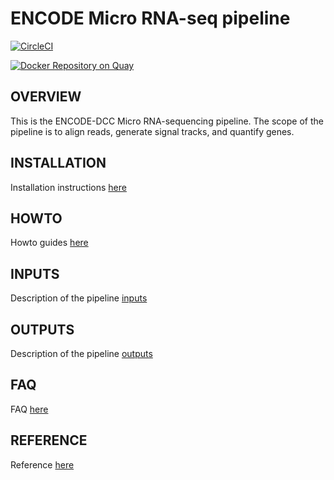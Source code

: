 ENCODE Micro RNA-seq pipeline
=================================================
[![CircleCI](https://circleci.com/gh/ENCODE-DCC/rna-seq-pipeline/tree/dev1.svg?style=svg)](https://circleci.com/gh/ENCODE-DCC/mirna-rna-seq-pipeline/tree/dev1)

[![Docker Repository on Quay](https://quay.io/repository/encode-dcc/mirna-rna-seq-pipeline/status "Docker Repository on Quay")](https://quay.io/repository/encode-dcc/mirna-rna-seq-pipeline)

OVERVIEW
------------
This is the ENCODE-DCC Micro RNA-sequencing pipeline. The scope of the pipeline is to align reads, generate signal tracks, and quantify genes.

INSTALLATION
-------------
Installation instructions [here](docs/installation.md)

HOWTO
------
Howto guides [here](docs/howto.md)

INPUTS
--------
Description of the pipeline [inputs](docs/reference.md#inputs)

OUTPUTS
--------
Description of the pipeline [outputs](docs/reference.md#outputs)

FAQ
-----------
FAQ [here](docs/FAQ.md)

REFERENCE
----------
Reference [here](docs/reference.md) 
